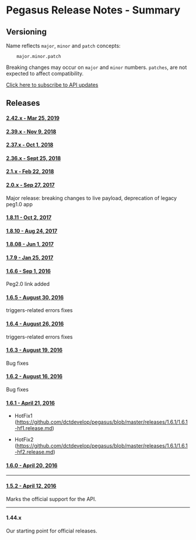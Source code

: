 # Pegasus Release Notes - Summary

## Versioning
Name reflects ```major```, ```minor``` and ```patch``` concepts:
```
	major.minor.patch
```

Breaking changes may occur on ```major``` and ```minor``` numbers. ```patches```, are not expected to affect compatibility.

[Click here to subscribe to API updates](http://developers.digitalcomtech.com/#mc_embed_signup_scroll)

## Releases

#### [2.42.x - Mar 25, 2019](https://github.com/dctdevelop/pegasus/blob/master/releases/2.42.0.release.md)

#### [2.39.x - Nov 9, 2018](https://github.com/dctdevelop/pegasus/blob/master/releases/2.39.0.release.md)

#### [2.37.x - Oct 1, 2018](https://github.com/dctdevelop/pegasus/blob/master/releases/2.37.0.release.md)

#### [2.36.x - Sept 25, 2018](https://github.com/dctdevelop/pegasus/blob/master/releases/2.36.0.release.md)

#### [2.1.x - Feb 22, 2018](https://github.com/dctdevelop/pegasus/blob/master/releases/2.1.0.release.md)

#### [2.0.x - Sep 27, 2017](https://github.com/dctdevelop/pegasus/blob/master/releases/2.0.1.release.md)

Major release: breaking changes to live payload, deprecation of legacy peg1.0 app


#### [1.8.11 - Oct 2, 2017](https://github.com/dctdevelop/pegasus/blob/master/releases/1.8.11.release.md)


#### [1.8.10 - Aug 24, 2017](https://github.com/dctdevelop/pegasus/blob/master/releases/1.8.10.release.md)


#### [1.8.08 - Jun 1, 2017](https://github.com/dctdevelop/pegasus/blob/master/releases/1.8.08.release.md)


#### [1.7.9 - Jan 25, 2017](https://github.com/dctdevelop/pegasus/blob/master/releases/1.7.9.release.md)


#### [1.6.6 - Sep 1, 2016](https://github.com/dctdevelop/pegasus/blob/master/releases/1.6.6.release.md)

Peg2.0 link added



#### [1.6.5 - August 30, 2016](https://github.com/dctdevelop/pegasus/blob/master/releases/1.6.5.release.md)

triggers-related errors fixes



#### [1.6.4 - August 26, 2016](https://github.com/dctdevelop/pegasus/blob/master/releases/1.6.4.release.md)

triggers-related errors fixes




#### [1.6.3 - August 19, 2016](https://github.com/dctdevelop/pegasus/blob/master/releases/1.6.3.release.md)

Bug fixes


#### [1.6.2 - August 16, 2016](https://github.com/dctdevelop/pegasus/blob/master/releases/1.6.2.release.md)

Bug fixes


#### [1.6.1 - April 21, 2016](https://github.com/dctdevelop/pegasus/blob/master/releases/1.6.1.release.md)

- HotFix1 (https://github.com/dctdevelop/pegasus/blob/master/releases/1.6.1/1.6.1-hf1.release.md)

- HotFix2 (https://github.com/dctdevelop/pegasus/blob/master/releases/1.6.1/1.6.1-hf2.release.md)



#### [1.6.0 - April 20, 2016](https://github.com/dctdevelop/pegasus/blob/master/releases/1.6.0.release.md)

----
#### [1.5.2 - April 12, 2016](https://github.com/dctdevelop/pegasus/blob/master/releases/1.5.2.release.md)
Marks the official support for the API.

----
#### 1.44.x
Our starting point for official releases.






















